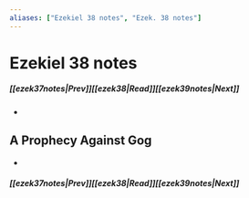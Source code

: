 ```yaml
---
aliases: ["Ezekiel 38 notes", "Ezek. 38 notes"]
---
```

# Ezekiel 38 notes
##### <span class=arrow-left></span>[[ezek37notes|Prev]]<span class=navigation-separator></span>[[ezek38|Read]]<span class=navigation-separator></span>[[ezek39notes|Next]]<span class=arrow-right></span>
- 
## A Prophecy Against Gog
- 
##### <span class=arrow-left></span>[[ezek37notes|Prev]]<span class=navigation-separator></span>[[ezek38|Read]]<span class=navigation-separator></span>[[ezek39notes|Next]]<span class=arrow-right></span>